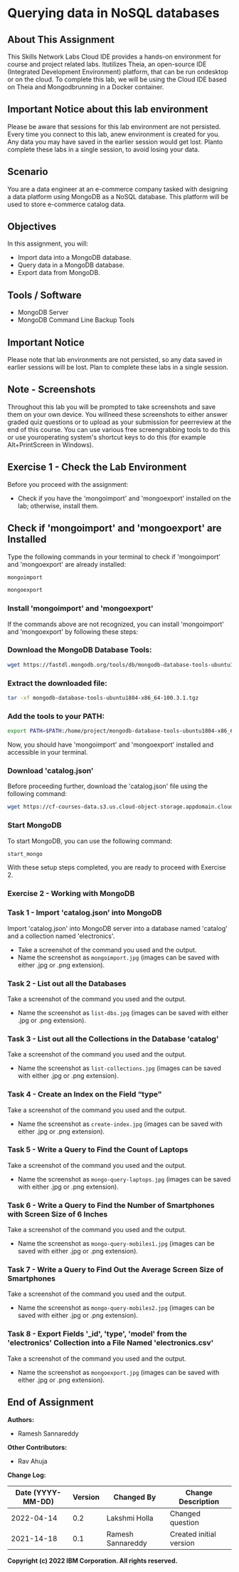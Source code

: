 # Querying data in NoSQL databases


## About This Assignment
This Skills Network Labs Cloud IDE provides a hands-on environment for course and project related labs. Itutilizes Theia, an open-source IDE (Integrated Development Environment) platform, that can be run ondesktop or on the cloud. To complete this lab, we will be using the Cloud IDE based on Theia and Mongodbrunning in a Docker container.

## Important Notice about this lab environment
Please be aware that sessions for this lab environment are not persisted. Every time you connect to this lab, anew environment is created for you. Any data you may have saved in the earlier session would get lost. Planto complete these labs in a single session, to avoid losing your data.

## Scenario
You are a data engineer at an e-commerce company tasked with designing a data platform using MongoDB as a NoSQL database. This platform will be used to store e-commerce catalog data.

## Objectives

In this assignment, you will:

- Import data into a MongoDB database.
- Query data in a MongoDB database.
- Export data from MongoDB.

## Tools / Software

- MongoDB Server
- MongoDB Command Line Backup Tools

## Important Notice

Please note that lab environments are not persisted, so any data saved in earlier sessions will be lost. Plan to complete these labs in a single session.

## Note - Screenshots
Throughout this lab you will be prompted to take screenshots and save them on your own device. You willneed these screenshots to either answer graded quiz questions or to upload as your submission for peerreview at the end of this course. You can use various free screengrabbing tools to do this or use youroperating system's shortcut keys to do this (for example Alt+PrintScreen in Windows).

## Exercise 1 - Check the Lab Environment

Before you proceed with the assignment:

- Check if you have the 'mongoimport' and 'mongoexport' installed on the lab; otherwise, install them.

## Check if 'mongoimport' and 'mongoexport' are Installed

Type the following commands in your terminal to check if 'mongoimport' and 'mongoexport' are already installed:

```bash
mongoimport
```
```bash
mongoexport
```
### Install 'mongoimport' and 'mongoexport'
If the commands above are not recognized, you can install 'mongoimport' and 'mongoexport' by following these steps:

### Download the MongoDB Database Tools:
```bash
wget https://fastdl.mongodb.org/tools/db/mongodb-database-tools-ubuntu1804-x86_64-100.3.1.tgz
```
### Extract the downloaded file:
```bash
tar -xf mongodb-database-tools-ubuntu1804-x86_64-100.3.1.tgz
```
### Add the tools to your PATH:
```bash
export PATH=$PATH:/home/project/mongodb-database-tools-ubuntu1804-x86_64-100.3.1/bin
```
Now, you should have 'mongoimport' and 'mongoexport' installed and accessible in your terminal.

### Download 'catalog.json'
Before proceeding further, download the 'catalog.json' file using the following command:

```bash
wget https://cf-courses-data.s3.us.cloud-object-storage.appdomain.cloud/IBM-DB0321EN-SkillsNetwork/nosql/catalog.json
```
### Start MongoDB
To start MongoDB, you can use the following command:
```bash
start_mongo
```

With these setup steps completed, you are ready to proceed with Exercise 2.

### Exercise 2 - Working with MongoDB

### Task 1 - Import 'catalog.json' into MongoDB

Import 'catalog.json' into MongoDB server into a database named 'catalog' and a collection named 'electronics'.

- Take a screenshot of the command you used and the output.
- Name the screenshot as `mongoimport.jpg` (images can be saved with either .jpg or .png extension).

### Task 2 - List out all the Databases

Take a screenshot of the command you used and the output.

- Name the screenshot as `list-dbs.jpg` (images can be saved with either .jpg or .png extension).

### Task 3 - List out all the Collections in the Database 'catalog'

Take a screenshot of the command you used and the output.

- Name the screenshot as `list-collections.jpg` (images can be saved with either .jpg or .png extension).

### Task 4 - Create an Index on the Field “type”

Take a screenshot of the command you used and the output.

- Name the screenshot as `create-index.jpg` (images can be saved with either .jpg or .png extension).

### Task 5 - Write a Query to Find the Count of Laptops

Take a screenshot of the command you used and the output.

- Name the screenshot as `mongo-query-laptops.jpg` (images can be saved with either .jpg or .png extension).

### Task 6 - Write a Query to Find the Number of Smartphones with Screen Size of 6 Inches

Take a screenshot of the command you used and the output.

- Name the screenshot as `mongo-query-mobiles1.jpg` (images can be saved with either .jpg or .png extension).

### Task 7 - Write a Query to Find Out the Average Screen Size of Smartphones

Take a screenshot of the command you used and the output.

- Name the screenshot as `mongo-query-mobiles2.jpg` (images can be saved with either .jpg or .png extension).

### Task 8 - Export Fields '_id', 'type', 'model' from the 'electronics' Collection into a File Named 'electronics.csv'

Take a screenshot of the command you used and the output.

- Name the screenshot as `mongoexport.jpg` (images can be saved with either .jpg or .png extension).

## End of Assignment

**Authors:**
- Ramesh Sannareddy

**Other Contributors:**
- Rav Ahuja

**Change Log:**

| Date (YYYY-MM-DD) | Version | Changed By      | Change Description        |
|--------------------|---------|-----------------|---------------------------|
| 2022-04-14         | 0.2     | Lakshmi Holla  | Changed question          |
| 2021-14-18         | 0.1     | Ramesh Sannareddy | Created initial version |

**Copyright (c) 2022 IBM Corporation. All rights reserved.**

